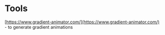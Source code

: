 # Tools

[https://www.gradient-animator.com/](https://www.gradient-animator.com/) - to generate gradient animations